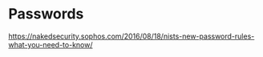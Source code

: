 # Passwords

https://nakedsecurity.sophos.com/2016/08/18/nists-new-password-rules-what-you-need-to-know/
